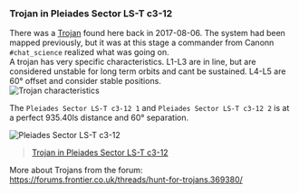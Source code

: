 ### Trojan in Pleiades Sector LS-T c3-12 
There was a [Trojan](https://en.wikipedia.org/wiki/Trojan_(celestial_body)) found here back in 2017-08-06. The system had been mapped previously, but it was at this stage a commander from Canonn `#chat_science` realized what was going on.  
A trojan has very specific characteristics. L1-L3 are in line, but are considered unstable for long term orbits and cant be sustained. L4-L5 are 60° offset and consider stable positions.  
![Trojan characteristics](https://upload.wikimedia.org/wikipedia/commons/b/b8/Lagrange_very_massive.svg)

The `Pleiades Sector LS-T c3-12 1` and `Pleiades Sector LS-T c3-12 2` is at a perfect 935.40ls distance and 60° separation.  

![Pleiades Sector LS-T c3-12](https://i.imgur.com/wkXpWNG.png)

<blockquote class="imgur-embed-pub" lang="en" data-id="a/ZdeSpl2" data-context="false"><a href="//imgur.com/a/ZdeSpl2">Trojan in Pleiades Sector LS-T c3-12</a></blockquote><script async src="//s.imgur.com/min/embed.js" charset="utf-8"></script>

More about Trojans from the forum: <https://forums.frontier.co.uk/threads/hunt-for-trojans.369380/>  
